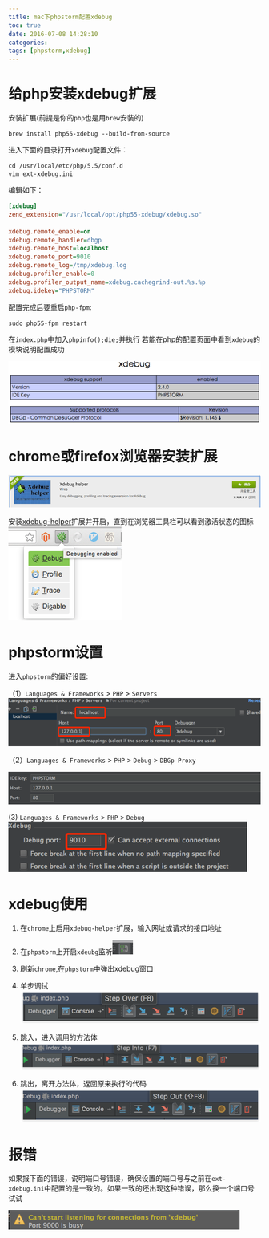 ```yaml
---
title: mac下phpstorm配置xdebug
toc: true
date: 2016-07-08 14:28:10
categories:
tags: [phpstorm,xdebug]
---
```


# 给php安装xdebug扩展
安装扩展(前提是你的`php`也是用`brew`安装的)

``` shell
brew install php55-xdebug --build-from-source
```

进入下面的目录打开`xdebug`配置文件：
``` shell
cd /usr/local/etc/php/5.5/conf.d
vim ext-xdebug.ini
```

编辑如下：


``` ini
[xdebug]
zend_extension="/usr/local/opt/php55-xdebug/xdebug.so"

xdebug.remote_enable=on
xdebug.remote_handler=dbgp
xdebug.remote_host=localhost
xdebug.remote_port=9010
xdebug.remote_log=/tmp/xdebug.log
xdebug.profiler_enable=0
xdebug.profiler_output_name=xdebug.cachegrind-out.%s.%p
xdebug.idekey="PHPSTORM"
```

配置完成后要重启`php-fpm`:

<!--more-->

``` shell
sudo php55-fpm restart
```
在`index.php`中加入`phpinfo();die;`并执行
若能在php的配置页面中看到`xdebug`的模块说明配置成功

![](xdebug-in-phpstorm-on-mac/1467959560969.png)


# chrome或firefox浏览器安装扩展
![](xdebug-in-phpstorm-on-mac/1467962586560.png)

安装[xdebug-helper](https://chrome.google.com/webstore/detail/xdebug-helper/eadndfjplgieldjbigjakmdgkmoaaaoc?hl=zh-CN)扩展并开启，直到在浏览器工具栏可以看到激活状态的图标
![](xdebug-in-phpstorm-on-mac/1467962624678.png)

# phpstorm设置
进入`phpstorm`的偏好设置:

（1）`Languages & Frameworks` > `PHP` > `Servers`
![](xdebug-in-phpstorm-on-mac/1467962809444.png)

（2）`Languages & Frameworks` > `PHP` > `Debug` > `DBGp Proxy`

![](xdebug-in-phpstorm-on-mac/1467962870171.png)

 (3) `Languages & Frameworks` > `PHP` > `Debug`
 ![](xdebug-in-phpstorm-on-mac/1467962941842.png)


# xdebug使用

1. 在`chrome`上启用`xdebug-helper`扩展，输入网址或请求的接口地址
2. 在`phpstorm`上开启`xdeubg`监听![](xdebug-in-phpstorm-on-mac/1467963645152.png)

3. 刷新`chrome`,在`phpstorm`中弹出xdebug窗口

4. 单步调试
![20170621149801911655649.png](xdebug-in-phpstorm-on-mac/20170621149801911655649.png)

5. 跳入，进入调用的方法体
![20170621149801924516403.png](xdebug-in-phpstorm-on-mac/20170621149801924516403.png)

6. 跳出，离开方法体，返回原来执行的代码
![20170621149801925964706.png](xdebug-in-phpstorm-on-mac/20170621149801925964706.png)


# 报错
如果报下面的错误，说明端口号错误，确保设置的端口号与之前在`ext-xdebug.ini`中配置的是一致的。如果一致的还出现这种错误，那么换一个端口号试试

![](xdebug-in-phpstorm-on-mac/1467960299385.png)
